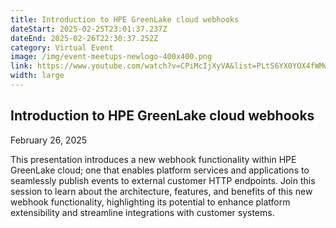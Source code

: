 ```yaml
---
title: Introduction to HPE GreenLake cloud webhooks
dateStart: 2025-02-25T23:01:37.237Z
dateEnd: 2025-02-26T22:30:37.252Z
category: Virtual Event
image: /img/event-meetups-newlogo-400x400.png
link: https://www.youtube.com/watch?v=CPiMcIjXyVA&list=PLtS6YX0YOX4fWMwKbp9blyI1GLdXlbWjY
width: large
---
```

## Introduction to HPE GreenLake cloud webhooks

February 26, 2025

This presentation introduces a new webhook functionality within HPE GreenLake cloud; one that enables platform services and applications to seamlessly publish events to external customer HTTP endpoints. Join this session to learn about the architecture, features, and benefits of this new webhook functionality, highlighting its potential to enhance platform extensibility and streamline integrations with customer systems.